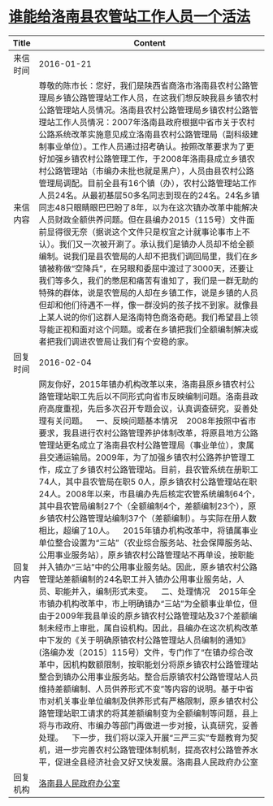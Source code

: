 # <a href="http://www.shangluo.gov.cn/zmhd/ldxxxx.jsp?urltype=leadermail.LeaderMailContentUrl&wbtreeid=1112&leadermailid=3478">谁能给洛南县农管站工作人员一个活法</a>
|Title|Content|
|:---:|---|
|来信时间|2016-01-21|
|来信内容|尊敬的陈市长：您好，我们是陕西省商洛市洛南县农村公路管理局乡镇公路管理站工作人员，在这我们想反映我县乡镇农村公路管理站人员情况。洛南县农村公路管理局乡镇农村公路管理站工作人员情况：2007年洛南县政府根据中省市关于农村公路系统改革实施意见成立洛南县农村公路管理局（副科级建制事业单位）。工作人员通过招考确认。按照改革要求为了更好加强乡镇农村公路管理工作，于2008年洛南县成立乡镇农村公路管理站（市编办未批也就是黑户），人员由县农村公路管理局调配。目前全县有16个镇（办），农村公路管理站工作人员24名。从最初基层50多名同志到现在的24名。24名乡镇同志48只眼睛眼巴巴盼了8年，以为在这次镇办改革中能解决人员财政全额供养问题。但在县编办2015（115号）文件面前显得很无奈（据说这个文件只是权宜之计就事论事市上不认）。我们又一次被开涮了。承认我们是镇办人员却不给全额编制。说我们是县农管局的人却不把我们调回局里，我们在乡镇被称做“空降兵”，在另眼和委屈中渡过了3000天，还要让我们等多久，我们的憋屈和痛苦有谁知了，我们是一群无助的特殊的群体，说是农管局的人却在乡镇工作，说是乡镇的人员但却和他们待遇不一样，像一群没妈的孩子找不到家。就像县上某人说的你们这群人是洛南特色商洛奇葩。我们希望县上领导能正视和面对这个问题。或者在乡镇把我们全额编制解决或者把我们调进农管局让我们有个安稳的家。|
|回复时间|2016-02-04|
|回复内容|网友你好，2015年镇办机构改革以来，洛南县原乡镇农村公路管理站职工先后以不同形式向省市反映编制问题。洛南县政府高度重视，先后多次召开专题会议，认真调查研究，妥善处理有关问题。    一、反映问题基本情况    2008年按照中省市要求，我县进行农村公路管理养护体制改革，将原县地方公路管理站更名成立了洛南县农村公路管理局（事业单位），隶属县交通运输局。2009年，为了加强乡镇农村公路养护管理工作，成立了乡镇农村公路管理站。目前，县农管系统在册职工74人，其中县农管局在职5 0人，原乡镇农村公路管理站在职24人。2008年以来，市县编办先后核定农管系统编制64个，其中县农管局编制27个（全额编制4个，差额编制23个），原乡镇农村公路管理站编制37个（差额编制）。与实际在册人数相比，超编了10人。    2015年镇办机构改革中，将镇属事业单位整合设置为“三站”（农业综合服务站、社会保障服务站、公用事业服务站），原乡镇农村公路管理站不再单设，按职能并入镇办“三站”中的公用事业服务站。因此，原乡镇农村公路管理站差额编制的24名职工并入镇办公用事业服务站，人员、职能并入，编制形式未变。    二、处理情况    2015年全市镇办机构改革中，市上明确镇办“三站”为全额事业单位，但由于2009年我县单设的原乡镇农村公路管理站及37个差额编制未经市上审批，属自设机构。因此，县编办在这次机构改革中下发的《关于明确原镇农村公路管理站人员编制的通知》(洛编办发〔2015〕115号）文件，专门作了“在镇办综合改革中，因机构数额限制，按职能划分将原乡镇农村公路管理站整合到镇办公用事业服务站。整合后原镇农村公路管理站人员维持差额编制、人员供养形式不变”等内容的说明。基于中省市对机关事业单位编制及供养形式有严格限制，原乡镇农村公路管理站职工请求的将其差额编制变为全额编制等问题，县上将与市政府、市编办等部门再做进一步对接，认真研究，妥善处理。    下一步，我们将以深入开展“三严三实”专题教育为契机，进一步完善农村公路管理体制机制，提高农村公路管养水平，促进全县经济社会又好又快发展。洛南县人民政府办公室|
|回复机构|<a href="../../categories/agencies/洛南县人民政府办公室.md">洛南县人民政府办公室</a>|